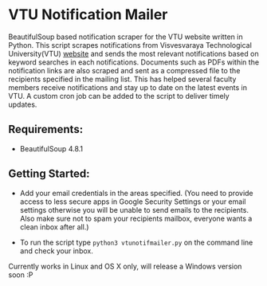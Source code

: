 # VTU Notification Mailer

BeautifulSoup based notification scraper for the VTU website written in Python. This script scrapes notifications from Visvesvaraya Technological University(VTU) [website](http://vtu.ac.in/) and sends the most relevant notifications based on keyword searches in each notifications. Documents such as PDFs within the notification links are also scraped and sent as a compressed file to the recipients specified in the mailing list. This has helped several faculty members receive notifications and stay up to date on the latest events in VTU. A custom cron job can be added to the script to deliver timely updates.

## Requirements:
- BeautifulSoup 4.8.1


## Getting Started:
- Add your email credentials in the areas specified.
(You need to provide access to less secure apps in Google Security Settings or your email settings otherwise you will be unable to send emails to the recipients. Also make sure not to spam your recipients mailbox, everyone wants a clean inbox after all.)

- To run the script type ```python3 vtunotifmailer.py``` on the command line and check your inbox.

Currently works in Linux and OS X only, will release a Windows version soon :P


